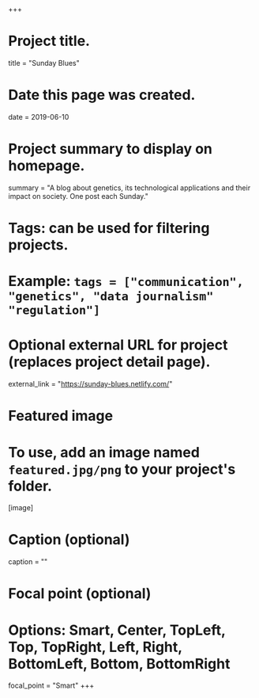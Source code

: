+++
# Project title.
title = "Sunday Blues"

# Date this page was created.
date = 2019-06-10

# Project summary to display on homepage.
summary = "A blog about genetics, its technological applications and their impact on society. One post each Sunday."

# Tags: can be used for filtering projects.
# Example: `tags = ["communication", "genetics", "data journalism" "regulation"]`

# Optional external URL for project (replaces project detail page).
external_link = "https://sunday-blues.netlify.com/"

# Featured image
# To use, add an image named `featured.jpg/png` to your project's folder. 
[image]
  # Caption (optional)
  caption = ""

  # Focal point (optional)
  # Options: Smart, Center, TopLeft, Top, TopRight, Left, Right, BottomLeft, Bottom, BottomRight
  focal_point = "Smart"
+++